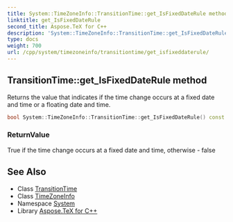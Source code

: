 ```yaml
---
title: System::TimeZoneInfo::TransitionTime::get_IsFixedDateRule method
linktitle: get_IsFixedDateRule
second_title: Aspose.TeX for C++
description: 'System::TimeZoneInfo::TransitionTime::get_IsFixedDateRule method. Returns the value that indicates if the time change occurs at a fixed date and time or a floating date and time in C++.'
type: docs
weight: 700
url: /cpp/system/timezoneinfo/transitiontime/get_isfixeddaterule/
---
```

## TransitionTime::get_IsFixedDateRule method


Returns the value that indicates if the time change occurs at a fixed date and time or a floating date and time.

```cpp
bool System::TimeZoneInfo::TransitionTime::get_IsFixedDateRule() const
```


### ReturnValue

True if the time change occurs at a fixed date and time, otherwise - false

## See Also

* Class [TransitionTime](../)
* Class [TimeZoneInfo](../../)
* Namespace [System](../../../)
* Library [Aspose.TeX for C++](../../../../)
